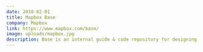 ```yaml
---
date: 2018-02-01
title: Mapbox Base
company: Mapbox
link: https://www.mapbox.com/base/
image: uploads/mapbox.jpg
description: Base is an internal guide & code repository for designing and coding at Mapbox. Not a Mapbox team member? Feel free to find inspiration or borrow from Base.
---
```

